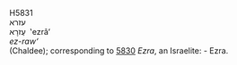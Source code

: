 <body>
  <p>H5831<br>  עזרא  <br> עֶזרָא  ‎  ‛ezrâ‘  <br><i>ez-raw‘ </i><br>(Chaldee); corresponding to <a href="h5830.htm">5830</a>  <i>Ezra</i>, an Israelite: - Ezra.<br></p>
 </body>